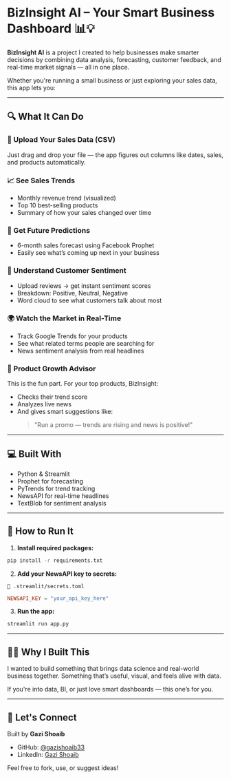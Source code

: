 # BizInsight AI – Your Smart Business Dashboard 📊💡

**BizInsight AI** is a project I created to help businesses make smarter decisions by combining data analysis, forecasting, customer feedback, and real-time market signals — all in one place.

Whether you're running a small business or just exploring your sales data, this app lets you:

---

## 🔍 What It Can Do

### 🧾 Upload Your Sales Data (CSV)
Just drag and drop your file — the app figures out columns like dates, sales, and products automatically.

### 📈 See Sales Trends
- Monthly revenue trend (visualized)
- Top 10 best-selling products
- Summary of how your sales changed over time

### 🔮 Get Future Predictions
- 6-month sales forecast using Facebook Prophet
- Easily see what’s coming up next in your business

### 💬 Understand Customer Sentiment
- Upload reviews → get instant sentiment scores
- Breakdown: Positive, Neutral, Negative
- Word cloud to see what customers talk about most

### 🌍 Watch the Market in Real-Time
- Track Google Trends for your products
- See what related terms people are searching for
- News sentiment analysis from real headlines

### 🧠 Product Growth Advisor
This is the fun part. For your top products, BizInsight:
- Checks their trend score
- Analyzes live news
- And gives smart suggestions like:
  > "Run a promo — trends are rising and news is positive!"

---

## 💻 Built With
- Python & Streamlit
- Prophet for forecasting
- PyTrends for trend tracking
- NewsAPI for real-time headlines
- TextBlob for sentiment analysis

---

## 🚀 How to Run It

1. **Install required packages:**
```bash
pip install -r requirements.txt
```

2. **Add your NewsAPI key to secrets:**
```
📁 .streamlit/secrets.toml
```
```toml
NEWSAPI_KEY = "your_api_key_here"
```

3. **Run the app:**
```bash
streamlit run app.py
```

---

## 🙋‍♂️ Why I Built This
I wanted to build something that brings data science and real-world business together. Something that’s useful, visual, and feels alive with data.

If you're into data, BI, or just love smart dashboards — this one’s for you.

---

## 👋 Let's Connect
Built by **Gazi Shoaib**

- GitHub: [@gazishoaib33](https://github.com/gazishoaib33)
- LinkedIn: [Gazi Shoaib](https://www.linkedin.com/in/gazi-shoaib-1291531a4/)

Feel free to fork, use, or suggest ideas!
